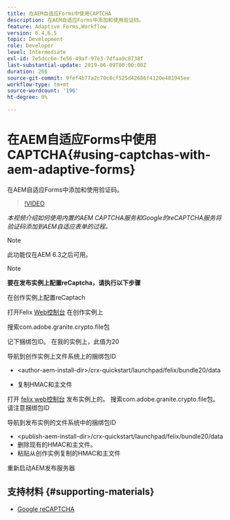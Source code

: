 ```yaml
---
title: 在AEM自适应Forms中使用CAPTCHA
description: 在AEM自适应Forms中添加和使用验证码。
feature: Adaptive Forms,Workflow
version: 6.4,6.5
topic: Development
role: Developer
level: Intermediate
exl-id: 7e5dcc6e-fe56-49af-97e3-7dfaa9c8738f
last-substantial-update: 2019-06-09T00:00:00Z
duration: 266
source-git-commit: 9fef4b77a2c70c8cf525d42686f4120e481945ee
workflow-type: tm+mt
source-wordcount: '196'
ht-degree: 0%

---
```


# 在AEM自适应Forms中使用CAPTCHA{#using-captchas-with-aem-adaptive-forms}

在AEM自适应Forms中添加和使用验证码。

>[!VIDEO](https://video.tv.adobe.com/v/18336?quality=12&learn=on)

*本视频介绍如何使用内置的AEM CAPTCHA服务和Google的reCAPTCHA服务将验证码添加到AEM自适应表单的过程。*

>[!NOTE]
>
>此功能仅在AEM 6.3之后可用。

>[!NOTE]
>
>**要在发布实例上配置reCaptcha，请执行以下步骤**
>
>在创作实例上配置reCaptach
>
>打开Felix [Web控制台](http://localhost:4502/system/console/bundles) 在创作实例上
>
>搜索com.adobe.granite.crypto.file包
>
>记下捆绑包ID。 在我的实例上，此值为20
>
>导航到创作实例上文件系统上的捆绑包ID
>
>* &lt;author-aem-install-dir>/crx-quickstart/launchpad/felix/bundle20/data
* 复制HMAC和主文件
>
打开 [felix web控制台](http://localhost:4502/system/console/bundles) 发布实例上的。 搜索com.adobe.granite.crypto.file包。 请注意捆绑包ID
>
导航到发布实例的文件系统中的捆绑包ID
>
* &lt;publish-aem-install-dir>/crx-quickstart/launchpad/felix/bundle20/data
* 删除现有的HMAC和主文件。
* 粘贴从创作实例复制的HMAC和主文件
>
重新启动AEM发布服务器

## 支持材料 {#supporting-materials}

* [Google reCAPTCHA](https://www.google.com/recaptcha)
